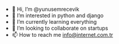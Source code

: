 - 👋 Hi, I’m @yunusemrecevik
- 👀 I’m interested in python and django
- 🌱 I’m currently learning everything
- 💞️ I’m looking to collaborate on startups
- 📫 How to reach me info@internet.com.tr


